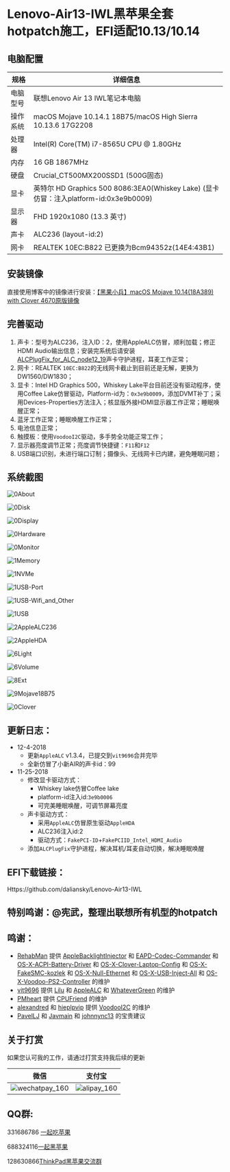 # Lenovo-Air13-IWL黑苹果全套hotpatch施工，EFI适配10.13/10.14

## 电脑配置

| 规格     | 详细信息                                                     |
| -------- | ------------------------------------------------------------ |
| 电脑型号 | 联想Lenovo Air 13 IWL笔记本电脑                              |
| 操作系统 | macOS Mojave 10.14.1 18B75/macOS High Sierra 10.13.6 17G2208 |
| 处理器   | Intel(R) Core(TM) i7-8565U CPU @ 1.80GHz                     |
| 内存     | 16 GB  1867MHz                                               |
| 硬盘     | Crucial_CT500MX200SSD1 (500G固态)                            |
| 显卡     | 英特尔 HD Graphics 500 8086:3EA0(Whiskey Lake) (显卡仿冒：注入platform-id:0x3e9b0009) |
| 显示器   | FHD 1920x1080 (13.3 英寸)                                    |
| 声卡     | ALC236 (layout-id:2)                                         |
| 网卡     | REALTEK 10EC:B822 已更换为Bcm94352z(14E4:43B1)               |

## 安装镜像

直接使用博客中的镜像进行安装：[【黑果小兵】macOS Mojave 10.14(18A389) with Clover 4670原版镜像](https://blog.daliansky.net/macOS-Mojave-10.14-18A389-Release-with-Clover-4670-original-mirror.html)

## 完善驱动

1. 声卡：型号为ALC236，注入ID：2，使用AppleALC仿冒，顺利加载；修正HDMI Audio输出信息；安装完系统后请安装[ALCPlugFix_for_ALC_node12_19](https://github.com/daliansky/Lenovo-Air13-IWL/tree/master/ALCPlugFix_for_ALC_node12_19)声卡守护进程，耳麦工作正常；
2. 网卡：REALTEK `10EC:B822`的无线网卡截止到目前还是无解，更换为DW1560/DW1830；
3. 显卡：Intel HD Graphics 500，Whiskey Lake平台目前还没有驱动程序，使用Coffee Lake仿冒驱动，Platform-id为：`0x3e9b0009`，添加DVMT补丁；采用Devices-Properties方法注入；核显版外接HDMI显示器工作正常；睡眠唤醒正常；
4. 蓝牙工作正常；睡眠唤醒工作正常；
5. 电池信息正常；
6. 触摸板：使用`VoodooI2C`驱动，多手势全功能正常工作；
7. 显示器亮度调节正常；亮度调节快捷键：`F11`和`F12`
8. USB端口识别，未进行端口订制；摄像头、无线网卡已内建，避免睡眠问题；

## 系统截图

![0About](ScreenShot/0About.png)

![0Disk](ScreenShot/0Disk.png)

![0Display](ScreenShot/0Display.png)

![0Hardware](ScreenShot/0Hardware.png)

![0Monitor](ScreenShot/0Monitor.png)

![1Memory](ScreenShot/1Memory.png)

![1NVMe](ScreenShot/1NVMe.png)

![1USB-Port](ScreenShot/1USB-Port.png)

![1USB-Wifi_and_Other](ScreenShot/1USB-Wifi_and_Other.png)

![1USB](ScreenShot/1USB.png)

![2AppleALC236](ScreenShot/2AppleALC236.png)

![2AppleHDA](ScreenShot/2AppleHDA.png)

![6Light](ScreenShot/6Light.png)

![6Volume](ScreenShot/6Volume.png)

![8Ext](ScreenShot/8Ext.png)

![9Mojave18B75](ScreenShot/9Mojave18B75.png)

![0Clover](ScreenShot/0Clover.png)


## 更新日志：

- 12-4-2018
  - 更新`AppleALC` v1.3.4，已提交到`vit9696`合并完毕
  - 全新仿冒了小新AIR的声卡id：99
- 11-25-2018
  - 修改显卡驱动方式：
    - Whiskey lake仿冒Coffee lake
    - platform-id注入id:`3e9b0006`
    - 可完美睡眠唤醒，可调节屏幕亮度
  - 声卡驱动方式：
    - 采用`AppleALC`仿冒原生驱动`AppleHDA`
    - ALC236注入id:2
    - 驱动方式：`FakePCI-ID`+`FakePCIID_Intel_HDMI_Audio`
  - 添加`ALCPlugFix`守护进程，解决耳机/耳麦自动切换，解决睡眠唤醒



## EFI下载链接：

Https://github.com/daliansky/Lenovo-Air13-IWL



## 特别鸣谢：@宪武，整理出联想所有机型的hotpatch

## 鸣谢：

- [RehabMan](https://github.com/RehabMan) 提供 [AppleBacklightInjector](https://github.com/RehabMan/HP-ProBook-4x30s-DSDT-Patch/tree/master/kexts/AppleBacklightInjector.kext) 和 [EAPD-Codec-Commander](https://github.com/RehabMan/EAPD-Codec-Commander) 和 [OS-X-ACPI-Battery-Driver](https://github.com/RehabMan/OS-X-ACPI-Battery-Driver) 和 [OS-X-Clover-Laptop-Config](https://github.com/RehabMan/OS-X-Clover-Laptop-Config) 和 [OS-X-FakeSMC-kozlek](https://github.com/RehabMan/OS-X-FakeSMC-kozlek) 和 [OS-X-Null-Ethernet](https://github.com/RehabMan/OS-X-Null-Ethernet) 和 [OS-X-USB-Inject-All](https://github.com/RehabMan/OS-X-USB-Inject-All) 和 [OS-X-Voodoo-PS2-Controller](https://github.com/RehabMan/OS-X-Voodoo-PS2-Controller) 的维护
- [vit9696](https://github.com/vit9696) 提供 [Lilu](https://github.com/acidanthera/Lilu) 和 [AppleALC](https://github.com/acidanthera/AppleALC) 和 [WhateverGreen](https://github.com/acidanthera/WhateverGreen) 的维护
- [PMheart](https://github.com/PMheart) 提供 [CPUFriend](https://github.com/PMheart/CPUFriend) 的维护
- [alexandred](https://github.com/alexandred) 和 [hieplpvip](https://github.com/hieplpvip) 提供 [VoodooI2C](https://github.com/alexandred/VoodooI2C) 的维护
- [PavelLJ](https://github.com/PavelLJ) 和 [Javmain](https://github.com/javmain) 和 [johnnync13](https://github.com/johnnync13) 的宝贵建议

## 关于打赏

如果您认可我的工作，请通过打赏支持我后续的更新

| 微信                                                       | 支付宝                                               |
| ---------------------------------------------------------- | ---------------------------------------------------- |
| ![wechatpay_160](http://7.daliansky.net/wechatpay_160.jpg) | ![alipay_160](http://7.daliansky.net/alipay_160.jpg) |

## QQ群:

331686786 [一起吃苹果](http://shang.qq.com/wpa/qunwpa?idkey=db511a29e856f37cbb871108ffa77a6e79dde47e491b8f2c8d8fe4d3c310de91)

688324116[一起黑苹果](https://shang.qq.com/wpa/qunwpa?idkey=6bf69a6f4b983dce94ab42e439f02195dfd19a1601522c10ad41f4df97e0da82)

128630866[ThinkPad黑苹果交流群](https://jq.qq.com/?_wv=1027&k=5aKxc6n)




